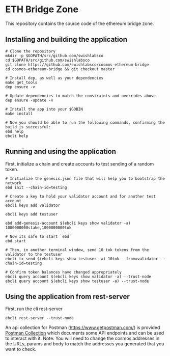 # ETH Bridge Zone

This repository contains the source code of the ethereum bridge zone. 

## Installing and building the application

```
# Clone the repository
mkdir -p $GOPATH/src/github.com/swishlabsco
cd $GOPATH/src/github.com/swishlabsco
git clone https://github.com/swishlabsco/cosmos-ethereum-bridge
cd cosmos-ethereum-bridge && git checkout master

# Install dep, as well as your dependencies
make get_tools
dep ensure -v

# Update dependencies to match the constraints and overrides above
dep ensure -update -v

# Install the app into your $GOBIN
make install

# Now you should be able to run the following commands, confirming the build is successful:
ebd help
ebcli help
```

## Running and using the application

First, initialize a chain and create accounts to test sending of a random token.

```
# Initialize the genesis.json file that will help you to bootstrap the network
ebd init --chain-id=testing

# Create a key to hold your validator account and for another test account
ebcli keys add validator

ebcli keys add testuser

ebd add-genesis-account $(ebcli keys show validator -a) 1000000000stake,1000000000tok

# Now its safe to start `ebd`
ebd start

# Then, in another terminal window, send 10 tok tokens from the validator to the testuser
ebcli tx send $(ebcli keys show testuser -a) 10tok --from=validator --chain-id=testing

# Confirm token balances have changed appropriately
ebcli query account $(ebcli keys show validator -a) --trust-node
ebcli query account $(ebcli keys show testuser -a) --trust-node
```

## Using the application from rest-server

First, run the cli rest-server

```
ebcli rest-server --trust-node
```

An api collection for Postman (https://www.getpostman.com/) is provided [Postman Collection](./cosmos-ethereum-bridge.postman_collection.json) which documents some API endpoints and can be used to interact with it.
Note: You will need to change the cosmos addresses in the URLs, params and body to match the addresses you generated that you want to check.